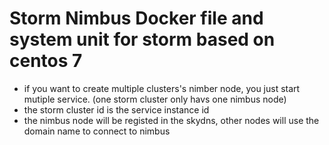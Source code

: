 # Storm Nimbus Docker file and system unit for storm based on centos 7

- if you want to create multiple clusters's nimber node, you just start mutiple service. (one storm cluster only havs one nimbus node)
- the storm cluster id is the service instance id
- the nimbus node will be registed in the skydns, other nodes will use the domain name to connect to nimbus
